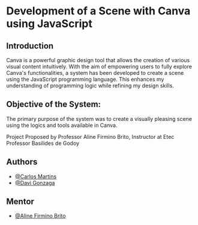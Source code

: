 
# Development of a Scene with Canva using JavaScript

## Introduction
Canva is a powerful graphic design tool that allows the creation of various visual content intuitively. With the aim of empowering users to fully explore Canva's functionalities, a system has been developed to create a scene using the JavaScript programming language. This enhances my understanding of programming logic while refining my design skills.

## Objective of the System:
The primary purpose of the system was to create a visually pleasing scene using the logics and tools available in Canva.



Project Proposed by Professor Aline Firmino Brito, Instructor at Etec Professor Basilides de Godoy

## Authors
- [@Carlos Martins](https://github.com/Davignz)
- [@Davi Gonzaga](https://github.com/Davignz)

## Mentor

- [@Aline Firmino Brito](https://github.com/alinefbrito/alinefbrito)
